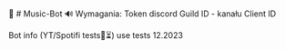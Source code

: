 🎵 # Music-Bot 🔊
Wymagania: 
Token discord
Guild ID - kanału
Client ID

Bot info (YT/Spotifi tests🧪⏳)
use tests 12.2023

